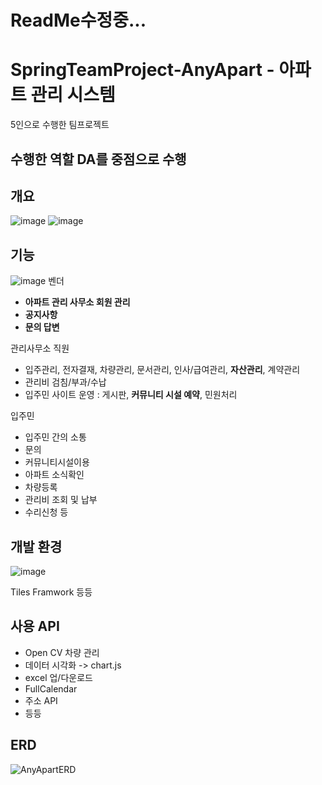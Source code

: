 # ReadMe수정중...

# SpringTeamProject-AnyApart - 아파트 관리 시스템
5인으로 수행한 팀프로젝트

## 수행한 역할 DA를 중점으로 수행

## 개요
![image](https://user-images.githubusercontent.com/75015048/137435926-fb9585a8-f1ee-4aa1-adf1-efdfcc643a99.png)
![image](https://user-images.githubusercontent.com/75015048/137435953-f1616cec-eb98-45d4-af0f-e0471e845f36.png)

## 기능
![image](https://user-images.githubusercontent.com/75015048/137436013-4dee4d93-d690-48d3-981b-07cbf972001a.png)
벤더
 - **아파트 관리 사무소 회원 관리**
 - **공지사항**
 - **문의 답변**

관리사무소 직원
 - 입주관리, 전자결재, 차량관리, 문서관리, 인사/급여관리, **자산관리**, 계약관리
 - 관리비 검침/부과/수납
 - 입주민 사이트 운영 : 게시판, **커뮤니티 시설 예약**, 민원처리

입주민 
 - 입주민 간의 소통
 - 문의
 - 커뮤니티시설이용
 - 아파트 소식확인
 - 차량등록
 - 관리비 조회 및 납부
 - 수리신청 등

## 개발 환경 
![image](https://user-images.githubusercontent.com/75015048/137436315-beb8304d-28e4-4b24-9d65-37d0d2c13c6d.png)
 
Tiles Framwork 등등

## 사용 API
- Open CV 차량 관리
- 데이터 시각화 -> chart.js
- excel 업/다운로드
- FullCalendar
- 주소 API
- 등등

## ERD
![AnyApartERD](https://user-images.githubusercontent.com/75015048/137434327-c9e8e5e9-de9d-47d4-b96e-4b93bc7aabbf.png)

